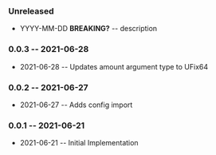 ### Unreleased

- YYYY-MM-DD **BREAKING?** -- description

### 0.0.3 -- 2021-06-28

- 2021-06-28 -- Updates amount argument type to UFix64

### 0.0.2 -- 2021-06-27

- 2021-06-27 -- Adds config import

### 0.0.1 -- 2021-06-21

- 2021-06-21 -- Initial Implementation